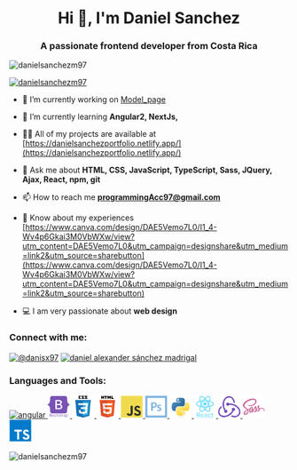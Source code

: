 <h1 align="center">Hi 👋, I'm Daniel Sanchez</h1>
<h3 align="center">A passionate frontend developer from Costa Rica</h3>

<p align="left"> <img src="https://komarev.com/ghpvc/?username=danielsanchezm97&label=Profile%20views&color=0e75b6&style=flat" alt="danielsanchezm97" /> </p>

<p align="left"> <a href="https://github.com/ryo-ma/github-profile-trophy"><img src="https://github-profile-trophy.vercel.app/?username=danielsanchezm97" alt="danielsanchezm97" /></a> </p>

- 🔭 I’m currently working on [Model_page](https://github.com/DanielSanchezM97/Model_Page)

- 🌱 I’m currently learning **Angular2, NextJs,**

- 👨‍💻 All of my projects are available at [https://danielsanchezportfolio.netlify.app/](https://danielsanchezportfolio.netlify.app/)

- 💬 Ask me about **HTML, CSS, JavaScript, TypeScript, Sass, JQuery, Ajax, React, npm, git**

- 📫 How to reach me **programmingAcc97@gmail.com**

- 📄 Know about my experiences [https://www.canva.com/design/DAE5Vemo7L0/I1_4-Wv4p6Gkai3M0VbWXw/view?utm_content=DAE5Vemo7L0&utm_campaign=designshare&utm_medium=link2&utm_source=sharebutton](https://www.canva.com/design/DAE5Vemo7L0/I1_4-Wv4p6Gkai3M0VbWXw/view?utm_content=DAE5Vemo7L0&utm_campaign=designshare&utm_medium=link2&utm_source=sharebutton)

- 💻 I am very passionate about **web design**

<h3 align="left">Connect with me:</h3>
<p align="left">
<a href="https://codepen.io/@danisx97" target="blank"><img align="center" src="https://raw.githubusercontent.com/rahuldkjain/github-profile-readme-generator/master/src/images/icons/Social/codepen.svg" alt="@danisx97" height="30" width="40" /></a>
<a href="https://linkedin.com/in/daniel alexander sánchez madrigal" target="blank"><img align="center" src="https://raw.githubusercontent.com/rahuldkjain/github-profile-readme-generator/master/src/images/icons/Social/linked-in-alt.svg" alt="daniel alexander sánchez madrigal" height="30" width="40" /></a>
</p>

<h3 align="left">Languages and Tools:</h3>
<p align="left"> <a href="https://angular.io" target="_blank" rel="noreferrer"> <img src="https://angular.io/assets/images/logos/angular/angular.svg" alt="angular" width="40" height="40"/> </a> <a href="https://getbootstrap.com" target="_blank" rel="noreferrer"> <img src="https://raw.githubusercontent.com/devicons/devicon/master/icons/bootstrap/bootstrap-plain-wordmark.svg" alt="bootstrap" width="40" height="40"/> </a> <a href="https://www.w3schools.com/css/" target="_blank" rel="noreferrer"> <img src="https://raw.githubusercontent.com/devicons/devicon/master/icons/css3/css3-original-wordmark.svg" alt="css3" width="40" height="40"/> </a> <a href="https://www.w3.org/html/" target="_blank" rel="noreferrer"> <img src="https://raw.githubusercontent.com/devicons/devicon/master/icons/html5/html5-original-wordmark.svg" alt="html5" width="40" height="40"/> </a> <a href="https://developer.mozilla.org/en-US/docs/Web/JavaScript" target="_blank" rel="noreferrer"> <img src="https://raw.githubusercontent.com/devicons/devicon/master/icons/javascript/javascript-original.svg" alt="javascript" width="40" height="40"/> </a> <a href="https://www.photoshop.com/en" target="_blank" rel="noreferrer"> <img src="https://raw.githubusercontent.com/devicons/devicon/master/icons/photoshop/photoshop-line.svg" alt="photoshop" width="40" height="40"/> </a> <a href="https://www.python.org" target="_blank" rel="noreferrer"> <img src="https://raw.githubusercontent.com/devicons/devicon/master/icons/python/python-original.svg" alt="python" width="40" height="40"/> </a> <a href="https://reactjs.org/" target="_blank" rel="noreferrer"> <img src="https://raw.githubusercontent.com/devicons/devicon/master/icons/react/react-original-wordmark.svg" alt="react" width="40" height="40"/> </a> <a href="https://redux.js.org" target="_blank" rel="noreferrer"> <img src="https://raw.githubusercontent.com/devicons/devicon/master/icons/redux/redux-original.svg" alt="redux" width="40" height="40"/> </a> <a href="https://sass-lang.com" target="_blank" rel="noreferrer"> <img src="https://raw.githubusercontent.com/devicons/devicon/master/icons/sass/sass-original.svg" alt="sass" width="40" height="40"/> </a> <a href="https://www.typescriptlang.org/" target="_blank" rel="noreferrer"> <img src="https://raw.githubusercontent.com/devicons/devicon/master/icons/typescript/typescript-original.svg" alt="typescript" width="40" height="40"/> </a> </p>

<p><img align="center" src="https://github-readme-stats.vercel.app/api/top-langs?username=danielsanchezm97&show_icons=true&locale=en&layout=compact" alt="danielsanchezm97" /></p>
